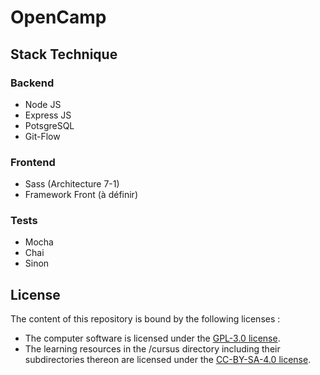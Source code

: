 # OpenCamp

## Stack Technique

### Backend
- Node JS
- Express JS
- PotsgreSQL
- Git-Flow

### Frontend
- Sass (Architecture 7-1)
- Framework Front (à définir)


### Tests
- Mocha
- Chai
- Sinon

## License

The content of this repository is bound by the following licenses :

- The computer software is licensed under the [GPL-3.0 license](https://github.com/Open-Camp/OpenCamp/blob/master/LICENSE).
- The learning resources in the /cursus directory including their subdirectories thereon are licensed under the [CC-BY-SA-4.0 license](https://creativecommons.org/licenses/by-sa/4.0/).
